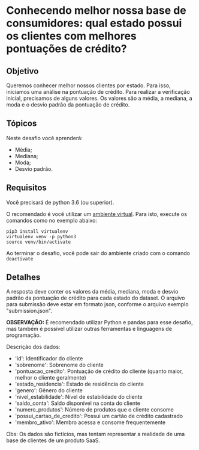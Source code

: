 # Conhecendo melhor nossa base de consumidores: qual estado possui os clientes com melhores pontuações de crédito?

## Objetivo

Queremos conhecer melhor nossos clientes por estado. Para isso, iniciamos uma análise na pontuação de crédito. 
Para realizar a verificação inicial, precisamos de alguns valores.
Os valores são a média, a mediana, a moda e o desvio padrão da pontuação de crédito.

## Tópicos

Neste desafio você aprenderá:

- Média;
- Mediana;
- Moda;
- Desvio padrão.

## Requisitos

Você precisará de python 3.6 (ou superior).

O recomendado é você utilizar um [ambiente virtual](https://pythonacademy.com.br/blog/python-e-virtualenv-como-programar-em-ambientes-virtuais). Para isto, execute os comandos como no exemplo abaixo:

    pip3 install virtualenv
    virtualenv venv -p python3
    source venv/bin/activate 

Ao terminar o desafio, você pode sair do ambiente criado com o comando `deactivate`

## Detalhes

A resposta deve conter os valores da média, mediana, moda e desvio padrão da pontuação de crédito para cada estado do dataset.
O arquivo para submissão deve estar em formato json, conforme o arquivo exemplo "submission.json".

**OBSERVAÇÃO:**  É recomendado utilizar Python e pandas para esse desafio, mas também é possível utilizar outras ferramentas e linguagens de programação.

Descrição dos dados:

- 'id': Identificador do cliente
- 'sobrenome': Sobrenome do cliente
- 'pontuacao_credito': Pontuação de crédito do cliente (quanto maior, melhor o cliente geralmente)
- 'estado_residencia': Estado de residência do cliente
- 'genero': Gênero do cliente
- 'nivel_estabilidade': Nível de estabilidade do cliente
- 'saldo_conta': Saldo disponível na conta do cliente
- 'numero_produtos': Número de produtos que o cliente consome
- 'possui_cartao_de_credito': Possui um cartão de crédito cadastrado
- 'membro_ativo': Membro acessa e consome frequentemente

Obs: Os dados são fictícios, mas tentam representar a realidade de uma base de clientes de um produto SaaS. 




